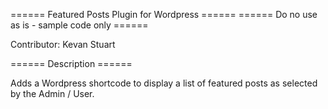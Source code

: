 ====== Featured Posts Plugin for Wordpress ======
====== Do no use as is - sample code only  ======

Contributor: Kevan Stuart

====== Description ======

Adds a Wordpress shortcode to display a list of featured posts as selected by the Admin / User.
